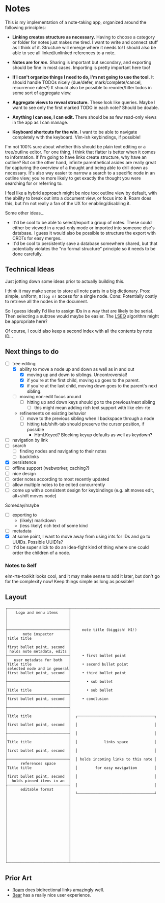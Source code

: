# Notes

This is my implementation of a note-taking app, organized around the following principles:

- **Linking creates structure as necessary.**
  Having to choose a category or folder for notes just makes me tired.
  I want to write and connect stuff as I think of it.
  Structure will emerge where it needs to!
  I should also be able to see all linked/unlinked references to a note.

- **Notes are for _me_.**
  Sharing is important but secondary, and exporting should be fine in most cases.
  Importing is pretty important here too!

- **If I can't organize things I need to do, I'm not going to use the tool.**
  It should handle TODOs nicely (due/defer, mark/complete/cancel, recurrence rules?)
  It should also be possible to reorder/filter todos in some sort of aggregate view.

- **Aggregate views to reveal structure.**
  These look like queries.
  Maybe I want to see only the first marked TODO in each note?
  Should be doable.

- **Anything I can see, I can edit.**
  There should be as few read-only views in the app as I can manage.

- **Keyboard shortcuts for the win.**
  I want to be able to navigate completely with the keyboard.
  Vim-ish keybindings, if possible!

I'm not 100% sure about whether this should be plain text editing or a tree/outline editor.
For one thing, I think that flatter is better when it comes to information.
If I'm going to have links create structure, why have an outline?
But on the other hand, infinite parenthetical asides are really great for capturing the overview of a thought and being able to drill down as necessary.
It's also way easier to narrow a search to a specific node in an outline view; you're more likely to get exactly the thought you were searching for or referring to.

I feel like a hybrid approach might be nice too: outline view by default, with the ability to break out into a document view, or focus into it.
Roam does this, but I'm not really a fan of the UX for enabling/disabling it.

Some other ideas...

- It'd be cool to be able to select/export a group of notes.
  These could either be viewed in a read-only mode or imported into someone else's database.
  I guess it would also be possible to structure the export with CRDTs for easy merges.
- It'd be cool to persistently save a database somewhere shared, but that potentially violates the "no formal structure" principle so it needs to be done carefully.

## Technical Ideas

Just jotting down some ideas prior to actually building this.

I think it may make sense to store all note parts in a big dictionary.
Pros: simple, uniform, `O(log n)` access for a single node.
Cons: Potentially costly to retrieve all the nodes in the document.

So I guess ideally I'd like to assign IDs in a way that are likely to be serial.
Then selecting a subtree would maybe be easier.
The [LSEQ](https://hal.archives-ouvertes.fr/hal-00921633/document) algorithm might be appropriate here?

Of course, I could also keep a second index with all the contents by note ID...

## Next things to do

- [ ] tree editing
   - [x] ability to move a node up and down as well as in and out
       - [x] moving up and down to siblings. Uncontroversial!
       - [x] if you're at the first child, moving up goes to the parent.
       - [x] if you're at the last child, moving down goes to the parent's next sibling.
   - [ ] moving non-edit focus around
       - [ ] hitting up and down keys should go to the previous/next sibling
           - [ ] this might mean adding rich text support with like elm-rte
   - refinements on existing behavior
     - [ ] move to the previous sibling when I backspace through a node
     - [ ] hitting tab/shift-tab should preserve the cursor position, if possible
         - Html.Keyed? Blocking keyup defaults as well as keydown?
- [ ] navigation by link
- [ ] search
  - [ ] finding nodes and navigating to their notes
  - [ ] backlinks
- [x] persistence
- [ ] offline support (webworker, caching?)
- [ ] nice design
- [ ] order notes according to most recently updated
- [ ] allow multiple notes to be edited concurrently
- [ ] come up with a consistent design for keybindings (e.g. alt moves edit, alt+shift moves node)

Someday/maybe

- [ ] exporting to
  - (likely) markdown
  - (less likely) rich text of some kind
- [ ] metadata
- [x] at some point, I want to move away from using ints for IDs and go to UUIDs. Possible UUID1s?
- [ ] It'd be super slick to do an idea-fight kind of thing where one could order the children of a node.

### Notes to Self

elm-rte-toolkit looks cool, and it may make sense to add it later, but don't go for the complexity now!
Keep things simple as long as possible!

## Layout


```
┌────────────────────────────┬─────────────────────────────────────────┬────────────────────────────┐
│    Logo and menu items     │                                         │                            │
│                            │                                         │                            │
├────────────────────────────┤     note title (biggish! H1!)           │       note inspector       │
│Title title                 │                                         │                            │
│first bullet point, second  │                                         │ holds note metadata, edits │
├────────────────────────────┤     • first bullet point                │   user metadata for both   │
│Title title                 │     • second bullet point               │selected node and in general│
│first bullet point, second  │     • third bullet point                │                            │
├────────────────────────────┤       • sub bullet                      │                            │
│Title title                 │       • sub bullet                      ├────────────────────────────┤
│first bullet point, second  │     • conclusion                        │                            │
├────────────────────────────┤                                         │                            │
│Title title                 │  ┌───────────────────────────────────┐  │                            │
│first bullet point, second  │  │                                   │  │                            │
├────────────────────────────┤  │                                   │  │                            │
│Title title                 │  │            links space            │  │                            │
│first bullet point, second  │  │                                   │  │                            │
├────────────────────────────┤  │ holds incoming links to this note │  │      references space      │
│Title title                 │  │        for easy navigation        │  │                            │
│first bullet point, second  │  │                                   │  │  holds pinned items in an  │
├────────────────────────────┤  │                                   │  │      editable format       │
│                            │  └───────────────────────────────────┘  │                            │
│                            │                                         │                            │
│                            │                                         │                            │
│                            │                                         │                            │
│                            │                                         │                            │
│                            │                                         │                            │
│                            │                                         │                            │
│                            │                                         │                            │
└────────────────────────────┴─────────────────────────────────────────┴────────────────────────────┘
```

## Prior Art

- [Roam](https://roamresearch.com) does bidirectional links amazingly well.
- [Bear](https://bear.app) has a really nice user experience.
